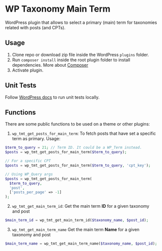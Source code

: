 # WP Taxonomy Main Term

WordPress plugin that allows to select a primary (main) term for taxonomies related with posts (and CPTs).

## Usage

1. Clone repo or download zip file inside the WordPress `plugins` folder.
1. Run `composer install` inside the root plugin folder to install dependencies. More about [Composer](https://getcomposer.org/download/)
1. Activate plugin.

## Unit Tests

Follow [WordPress docs](https://make.wordpress.org/cli/handbook/misc/plugin-unit-tests/#running-tests-locally) to run unit tests locally.

## Functions

There are some public functions to be used on a theme or other plugins:

1. `wp_tmt_get_posts_for_main_term`: To fetch posts that have set a specific term as primary. Usage:

```php
$term_to_query = 21; // Term ID. It could be a WP_Term instead.
$posts = wp_tmt_get_posts_for_main_term($term_to_query);

// For a specific CPT
$posts = wp_tmt_get_posts_for_main_term($term_to_query, 'cpt_key');

// Using WP_Query args
$posts = wp_tmt_get_posts_for_main_term(
  $term_to_query,
  'post',
  ['posts_per_page' => -1]
);
```

2. `wp_tmt_get_main_term_id`: Get the main term **ID** for a given taxonomy and post

```php
$main_term_id = wp_tmt_get_main_term_id($taxonomy_name, $post_id);
```

3. `wp_tmt_get_main_term_name` Get the main term **Name** for a given taxonomy and post

```php
$main_term_name = wp_tmt_get_main_term_name($taxonomy_name, $post_id);
```
